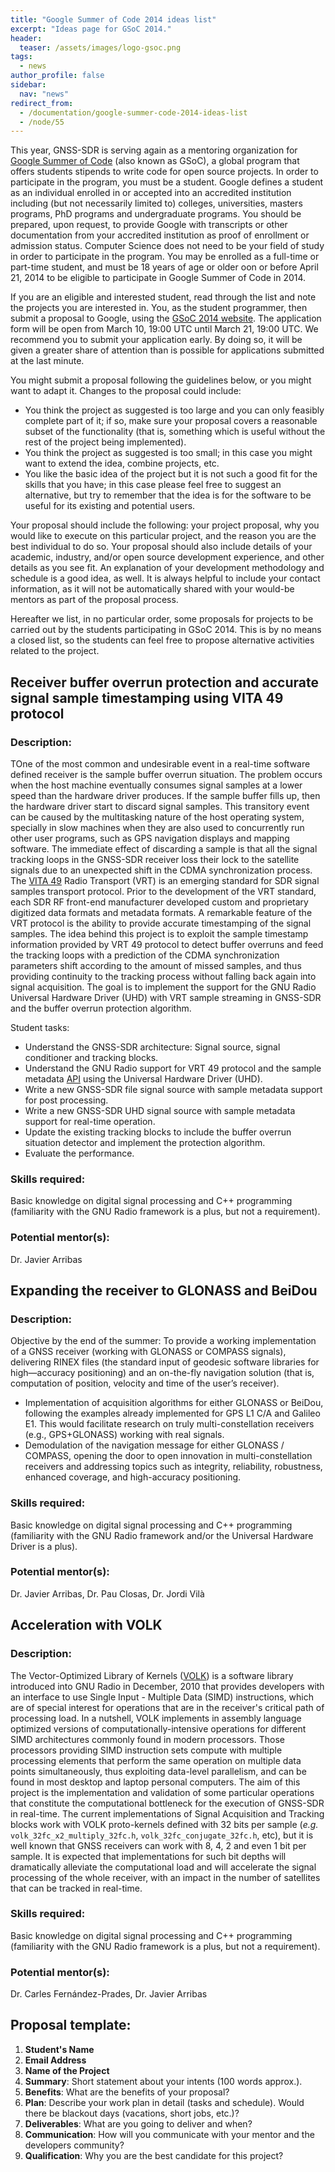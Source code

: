 ```yaml
---
title: "Google Summer of Code 2014 ideas list"
excerpt: "Ideas page for GSoC 2014."
header:
  teaser: /assets/images/logo-gsoc.png
tags:
  - news
author_profile: false
sidebar:
  nav: "news"
redirect_from:
  - /documentation/g​oogle-summer-code-2014-ideas-list
  - /node/55
---
```


This year, GNSS-SDR is serving again as a mentoring organization for [Google Summer of Code](https://www.google-melange.com/archive/gsoc/2014) (also known as GSoC), a global program that offers students stipends to write code for open source projects. In order to participate in the program, you must be a student. Google defines a student as an individual enrolled in or accepted into an accredited institution including (but not necessarily limited to) colleges, universities, masters programs, PhD programs and undergraduate programs. You should be prepared, upon request, to provide Google with transcripts or other documentation from your accredited institution as proof of enrollment or admission status. Computer Science does not need to be your field of study in order to participate in the program. You may be enrolled as a full-time or part-time student, and must be 18 years of age or older oon or before April 21, 2014 to be eligible to participate in Google Summer of Code in 2014.

If you are an eligible and interested student, read through the list and note the projects you are interested in. You, as the student programmer, then submit a proposal to Google, using the [GSoC 2014 website](https://www.google-melange.com/archive/gsoc/2014). The application form will be open from March 10, 19:00 UTC until March 21, 19:00 UTC. We recommend you to submit your application early. By doing so, it will be given a greater share of attention than is possible for applications submitted at the last minute.

You might submit a proposal following the guidelines below, or you might want to adapt it. Changes to the proposal could include:

  * You think the project as suggested is too large and you can only feasibly complete part of it; if so, make sure your proposal covers a reasonable subset of the functionality (that is, something which is useful without the rest of the project being implemented).
  * You think the project as suggested is too small; in this case you might want to extend the idea, combine projects, etc.
  * You like the basic idea of the project but it is not such a good fit for the skills that you have; in this case please feel free to suggest an alternative, but try to remember that the idea is for the software to be useful for its existing and potential users.

Your proposal should include the following: your project proposal, why you would like to execute on this particular project, and the reason you are the best individual to do so. Your proposal should also include details of your academic, industry, and/or open source development experience, and other details as you see fit. An explanation of your development methodology and schedule is a good idea, as well. It is always helpful to include your contact information, as it will not be automatically shared with your would-be mentors as part of the proposal process.

Hereafter we list, in no particular order, some proposals for projects to be carried out by the students participating in GSoC 2014. This is by no means a closed list, so the students can feel free to propose alternative activities related to the project.



## Receiver buffer overrun protection and accurate signal sample timestamping using VITA 49 protocol

### Description:

TOne of the most common and undesirable event in a real-time software defined receiver is the sample buffer overrun situation. The problem occurs when the host machine eventually consumes signal samples at a lower speed than the hardware driver produces. If the sample buffer fills up, then the hardware driver start to discard signal samples. This transitory event can be caused by the multitasking nature of the host operating system, specially in slow machines when they are also used to concurrently run other user programs, such as GPS navigation displays and mapping software. The immediate effect of discarding a sample is that all the signal tracking loops in the GNSS-SDR receiver loss their lock to the satellite signals due to an unexpected shift in the CDMA synchronization process. The [VITA 49](http://www.vita.com/) Radio Transport (VRT) is an emerging standard for SDR signal samples transport protocol. Prior to the development of the VRT standard, each SDR RF front-end manufacturer developed custom and proprietary digitized data formats and metadata formats. A remarkable feature of the VRT protocol is the ability to provide accurate timestamping of the signal samples. The idea behind this project is to exploit the sample timestamp information provided by VRT 49 protocol to detect buffer overruns and feed the tracking loops with a prediction of the CDMA synchronization parameters shift according to the amount of missed samples, and thus providing continuity to the tracking process without falling back again into signal acquisition. The goal is to implement the support for the GNU Radio Universal Hardware Driver (UHD) with VRT sample streaming in GNSS-SDR and the buffer overrun protection algorithm.

Student tasks:

  * Understand the GNSS-SDR architecture: Signal source, signal conditioner and tracking blocks.
  * Understand the GNU Radio support for VRT 49 protocol and the sample metadata [API](https://www.gnuradio.org/doc/doxygen/page_metadata.html) using the Universal Hardware Driver (UHD).
  * Write a new GNSS-SDR file signal source with sample metadata support for post processing.
  * Write a new GNSS-SDR UHD signal source with sample metadata support for real-time operation.
  * Update the existing tracking blocks to include the buffer overrun situation detector and implement the protection algorithm.
  * Evaluate the performance.

### Skills required:

Basic knowledge on digital signal processing and C++ programming (familiarity with the GNU Radio framework is a plus, but not a requirement).

### Potential mentor(s):

Dr. Javier Arribas


## Expanding the receiver to GLONASS and BeiDou

### Description:

Objective by the end of the summer: To provide a working implementation of a GNSS receiver (working with GLONASS or COMPASS signals), delivering RINEX files (the standard input of geodesic software libraries for high—accuracy positioning) and an on-the-fly navigation solution (that is, computation of position, velocity and time of the user’s receiver).

  * Implementation of acquisition algorithms for either GLONASS or BeiDou, following the examples already implemented for GPS L1 C/A and Galileo E1. This would facilitate research on truly multi-constellation receivers (e.g., GPS+GLONASS) working with real signals.
  * Demodulation of the navigation message for either GLONASS / COMPASS, opening the door to open innovation in multi-constellation receivers and addressing topics such as integrity, reliability, robustness, enhanced coverage, and high-accuracy positioning.

### Skills required:

Basic knowledge on digital signal processing and C++ programming (familiarity with the GNU Radio framework and/or the Universal Hardware Driver is a plus).

### Potential mentor(s):

Dr. Javier Arribas, Dr. Pau Closas, Dr. Jordi Vil&agrave;



## Acceleration with VOLK

### Description:

The Vector-Optimized Library of Kernels ([VOLK](http://libvolk.org/)) is a software library introduced into GNU Radio in December, 2010 that provides developers with an interface to use Single Input - Multiple Data (SIMD) instructions, which are of special interest for operations that are in the receiver's critical path of processing load. In a nutshell, VOLK implements in assembly language optimized versions of computationally-intensive operations for different SIMD architectures commonly found in modern processors. Those processors providing SIMD instruction sets compute with multiple processing elements that perform the same operation on multiple data points simultaneously, thus exploiting data-level parallelism, and can be found in most desktop and laptop personal computers. The aim of this project is the implementation and validation of some particular operations that constitute the computational bottleneck for the execution of GNSS-SDR in real-time. The current implementations of Signal Acquisition and Tracking blocks work with VOLK proto-kernels defined with 32 bits per sample (_e.g._ `volk_32fc_x2_multiply_32fc.h`, `volk_32fc_conjugate_32fc.h`, etc), but it is well known that GNSS receivers can work with 8, 4, 2 and even 1 bit per sample. It is expected that implementations for such bit depths will dramatically alleviate the computational load and will accelerate the signal processing of the whole receiver, with an impact in the number of satellites that can be tracked in real-time.

### Skills required:

Basic knowledge on digital signal processing and C++ programming (familiarity with the GNU Radio framework is a plus, but not a requirement).

### Potential mentor(s):

Dr. Carles Fern&aacute;ndez-Prades, Dr. Javier Arribas


## Proposal template:

  1. **Student's Name**
  2. **Email Address**
  3. **Name of the Project**
  4. **Summary**: Short statement about your intents (100 words approx.).
  5. **Benefits**: What are the benefits of your proposal?
  6. **Plan**: Describe your work plan in detail (tasks and schedule). Would there be blackout days (vacations, short jobs, etc.)?
  7. **Deliverables**: What are you going to deliver and when?
  8. **Communication**: How will you communicate with your mentor and the developers community?
  9. **Qualification**: Why you are the best candidate for this project?

